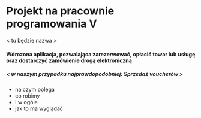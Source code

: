 # Projekt na pracownie programowania V 
< tu będzie nazwa >
#### Wdrozona aplikacja, pozwalająca zarezerwować, opłacić towar lub usługę oraz dostarczyć zamówienie drogą elektroniczną
##### < w naszym przypadku najprawdopodobniej: Sprzedaż voucherów >


* na czym polega
* co robimy 
* i w ogóle
* jak to ma wyglądać 
